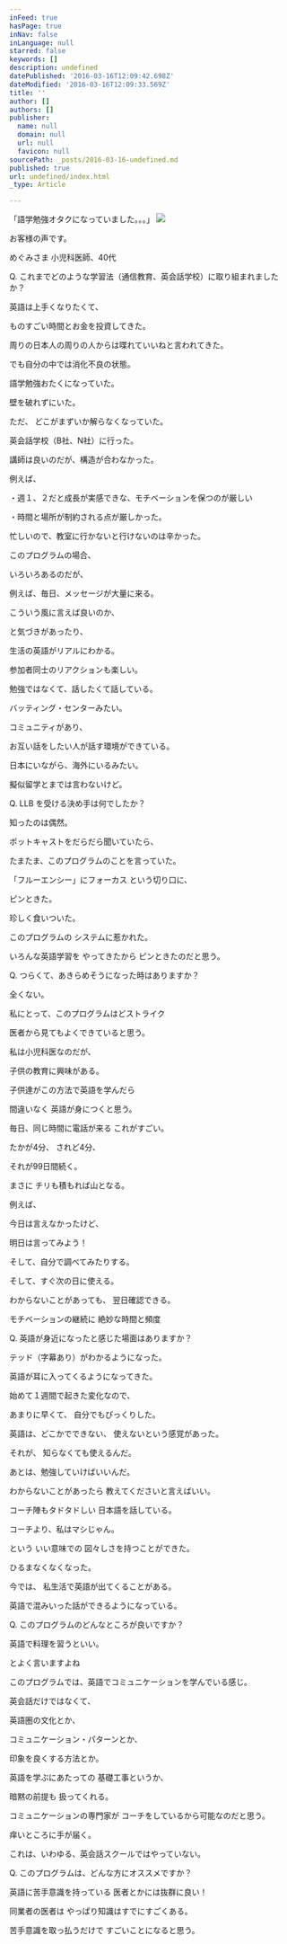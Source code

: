 ```yaml
---
inFeed: true
hasPage: true
inNav: false
inLanguage: null
starred: false
keywords: []
description: undefined
datePublished: '2016-03-16T12:09:42.698Z'
dateModified: '2016-03-16T12:09:33.569Z'
title: ''
author: []
authors: []
publisher:
  name: null
  domain: null
  url: null
  favicon: null
sourcePath: _posts/2016-03-16-undefined.md
published: true
url: undefined/index.html
_type: Article

---
```

「語学勉強オタクになっていました。。。」
![](https://the-grid-user-content.s3-us-west-2.amazonaws.com/a48665ce-9fe0-44a4-abee-8ec825666dbc.png)

お客様の声です。 

めぐみさま
小児科医師、40代 

Q. これまでどのような学習法（通信教育、英会話学校）に取り組まれましたか？ 

英語は上手くなりたくて、 

ものすごい時間とお金を投資してきた。 

周りの日本人の周りの人からは喋れていいねと言われてきた。 

でも自分の中では消化不良の状態。 

語学勉強おたくになっていた。 

壁を破れずにいた。 

ただ、
どこがまずいか解らなくなっていた。

英会話学校（B社、N社）に行った。 

講師は良いのだが、構造が合わなかった。 

例えば、 

・週１、２だと成長が実感できな、モチベーションを保つのが厳しい 

・時間と場所が制約される点が厳しかった。

忙しいので、教室に行かないと行けないのは辛かった。 

このプログラムの場合、 

いろいろあるのだが、 

例えば、毎日、メッセージが大量に来る。 

こういう風に言えば良いのか、

と気づきがあったり、 

生活の英語がリアルにわかる。 

参加者同士のリアクションも楽しい。 

勉強ではなくて、話したくて話している。 

バッティング・センターみたい。 

コミュニティがあり、

お互い話をしたい人が話す環境ができている。 

日本にいながら、海外にいるみたい。 

擬似留学とまでは言わないけど。

Q. LLB を受ける決め手は何でしたか？

知ったのは偶然。 

ポットキャストをだらだら聞いていたら、

たまたま、このプログラムのことを言っていた。 

「フルーエンシー」にフォーカス
という切り口に、

ピンときた。 

珍しく食いついた。 

このプログラムの
システムに惹かれた。 

いろんな英語学習を
やってきたから
ピンときたのだと思う。

Q. つらくて、あきらめそうになった時はありますか？

全くない。

私にとって、このプログラムはどストライク

医者から見てもよくできていると思う。 

私は小児科医なのだが、 

子供の教育に興味がある。 

子供達がこの方法で英語を学んだら 

間違いなく
英語が身につくと思う。 

毎日、同じ時間に電話が来る
これがすごい。 

たかが4分、
されど4分、 

それが99日間続く。 

まさに
チリも積もれば山となる。

例えば、 

今日は言えなかったけど、 

明日は言ってみよう！

そして、自分で調べてみたりする。 

そして、すぐ次の日に使える。 

わからないことがあっても、
翌日確認できる。 

モチベーションの継続に
絶妙な時間と頻度 

Q. 英語が身近になったと感じた場面はありますか？ 

テッド（字幕あり）がわかるようになった。

英語が耳に入ってくるようになってきた。 

始めて１週間で起きた変化なので、 

あまりに早くて、
自分でもびっくりした。

英語は、どこかでできない、
使えないという感覚があった。 

それが、
知らなくても使えるんだ。 

あとは、勉強していけばいいんだ。 

わからないことがあったら
教えてくださいと言えばいい。 

コーチ陣もタドタドしい
日本語を話している。 

コーチより、私はマシじゃん。 

という
いい意味での
図々しさを持つことができた。

ひるまなくなくなった。 

今では、
私生活で英語が出てくることがある。 

英語で混みいった話ができるようになっている。 

Q. このプログラムのどんなところが良いですか？ 

英語で料理を習うといい。 

とよく言いますよね 

このプログラムでは、英語でコミュニケーションを学んでいる感じ。  

英会話だけではなくて、  

英語圏の文化とか、

コミュニケーション・パターンとか、 

印象を良くする方法とか。 

英語を学ぶにあたっての
基礎工事というか、 

暗黙の前提も
扱ってくれる。 

コミュニケーションの専門家が
コーチをしているから可能なのだと思う。 

痒いところに手が届く。 

これは、いわゆる、英会話スクールではやっていない。 

Q. このプログラムは、どんな方にオススメですか？ 

英語に苦手意識を持っている
医者とかには抜群に良い！ 

同業者の医者は
やっぱり知識はすでにすごくある。 

苦手意識を取っ払うだけで
すごいことになると思う。
